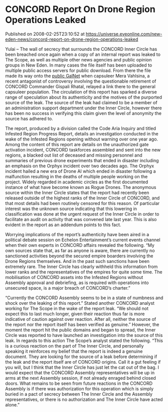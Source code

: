 # CONCORD Report On Drone Region Operations Leaked
Published on 2008-02-25T23:10:52 at https://universe.eveonline.com/new-eden-news/concord-report-on-drone-region-operations-leaked

Yulai – The wall of secrecy that surrounds the CONCORD Inner Circle has been breached once again when a copy of an internal report was leaked to The Scope, as well as multiple other news agencies and public opinion groups in New Eden. In many cases the file itself has been uploaded to multiple public access servers for public download. From there the file made its way onto the [public GalNet](http://myeve.eve-online.com/ingameboard.asp?a=topic&threadID=710113) when capsuleer Mera Vahlsina, a recent antagonist of controversy involving the questionable retirement of CONCORD Commander Gispali Rhatal, relayed a link there to the general capsuleer population. The circulation of this report has sparked a diverse range of speculation about its authenticity and the motives of the purported source of the leak. The source of the leak had claimed to be a member of an administration support department under the Inner Circle, however there has been no success in verifying this claim given the level of anonymity the source has adhered to. 

The report, produced by a division called the Code Aria Inquiry and titled Infested Region Progress Report, details an investigation conducted in the wake of the Infested Regions opening without warning over one year ago. Among the content of this report are details on the unauthorized gate activation incident, CONCORD taskforces assembled and sent into the new regions, a blacked out list of deceased and missing personnel and summaries of previous drone experiments that ended in disaster including an emphasis on the Orphyx incident over two decades ago. The Orphyx incident hailed a new era of Drone AI which ended in disaster following a malfunction resulting in the deaths of multiple people working on the project. Widely regarded in academic circles as the first documented instance of what have become known as Rogue Drones. The anonymous source within the Inner Circle states that the report had recently been released outside of the highest ranks of the Inner Circle of CONCORD, and that most details had been routinely censored for this reason. Of particular interest was the unknown source indicating that this lowering in classification was done at the urgent request of the Inner Circle in order to facilitate an audit on activity that was convened late last year. This is also evident in the report as an addendum points to this fact. 

Worrying implications of the report’s authenticity have been aired in a political debate session on Echelon Entertainment’s current events channel when their own experts in CONCORD affairs revealed the following. “My own sources state that, as far as anyone is aware, there are currently no sanctioned activities beyond the secured empire boarders involving the Drone Regions themselves. And in the past such sanctions have been extremely rare. The Inner Circle has clearly withheld this information from lower ranks and the representatives of the empires for quite some time. The mobilisation of CONCORD assets into the Infested Regions without Assembly approval and debriefing, as is required with operations into unsecured space, is a major breach of CONCORD’s charter.” 

“Currently the CONCORD Assembly seems to be in a state of numbness and shock over the leaking of this report.” Stated another CONCORD analyst working for The Scope in the wake of the report leak. “We should not expect this to last much longer, given their reaction thus far is more indicative of caution against over reaction. After all, neither the source of the report nor the report itself has been verified as genuine.” However, the moment the report hit the public domains and began to spread, the Inner Circle was reported to have launched an investigation into the source of this leak. In regards to this action The Scope’s analyst stated the following. “This is a curious reaction on the part of The Inner Circle, and personally speaking it reinforces my belief that the report is indeed a genuine document. They are looking for the source of a leak before determining if the leak and the report itself are of CONCORD origins. Call it a gut feeling if you will, but I think that the Inner Circle has just let the cat out of the bag. I would expect that the CONCORD Assembly representatives will be up in arms at the next Assembly session, if not already enraged behind closed doors. What remains to be seen from future reactions in the CONCORD Assembly is if there was authorization for this operation which is simply buried in a pact of secrecy between The Inner Circle and the Assembly representatives, or there is no authorization and The Inner Circle have acted alone.”
